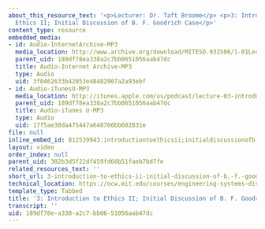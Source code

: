 ```yaml
---
about_this_resource_text: '<p>Lecturer: Dr. Taft Broome</p> <p>3: Introduction to
  Ethics II; Initial Discussion of B. F. Goodrich Case</p>'
content_type: resource
embedded_media:
- id: Audio-InternetArchive-MP3
  media_location: http://www.archive.org/download/MITESD.932S06/1-01Lecture03_IntroductionToEthicsIiInitialDiscussionOfB.F.GoodrichCase.mp3
  parent_uid: 189df78ea338a2c7bb0651056aab47dc
  title: Audio-Internet Archive-MP3
  type: Audio
  uid: 3f0462633b42053e48482907a2a93ebf
- id: Audio-iTunesU-MP3
  media_location: http://itunes.apple.com/us/podcast/lecture-03-introduction-to/id341597867?i=63739032
  parent_uid: 189df78ea338a2c7bb0651056aab47dc
  title: Audio-iTunes U-MP3
  type: Audio
  uid: 17f5ae30da475447a648766bb602831e
file: null
inline_embed_id: 812539943:introductiontoethicsii;initialdiscussionofb.f.goodrichcase66631959
layout: video
order_index: null
parent_uid: 302b3d5f22df459fd68b51faeb7bd7fe
related_resources_text: ''
short_url: 3-introduction-to-ethics-ii-initial-discussion-of-b.-f.-goodrich-case
technical_location: https://ocw.mit.edu/courses/engineering-systems-division/esd-932-engineering-ethics-spring-2006/audio-lectures/3-introduction-to-ethics-ii-initial-discussion-of-b.-f.-goodrich-case
template_type: Tabbed
title: '3: Introduction to Ethics II; Initial Discussion of B. F. Goodrich Case'
transcript: ''
uid: 189df78e-a338-a2c7-bb06-51056aab47dc
---
```

